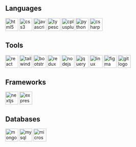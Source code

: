 
  ## Languages
  <a href='https://www.w3schools.com/html/' target="_blank"><img src="https://cdn.jsdelivr.net/gh/devicons/devicon/icons/html5/html5-original.svg" height="40" alt="html5 logo"  /></a>
  <a href='https://www.w3schools.com/css/' target="_blank"><img src="https://cdn.jsdelivr.net/gh/devicons/devicon/icons/css3/css3-original.svg" height="40" alt="css3 logo"  /></a>
  <a href='https://www.w3schools.com/js/' target="_blank"><img src="https://cdn.simpleicons.org/javascript/F7DF1E" height="40" alt="javascript logo"  /></a>
  <a href='https://www.typescriptlang.org/' target="_blank"> <img src="https://cdn.jsdelivr.net/gh/devicons/devicon/icons/typescript/typescript-original.svg" height="40" alt="typescript logo"  /></a>
  <a href='https://cplusplus.com/' target="_blank"><img src="https://cdn.jsdelivr.net/gh/devicons/devicon/icons/cplusplus/cplusplus-original.svg" height="40" alt="cplusplus logo"  /></a>
  <a href='https://www.python.org/' target="_blank"><img src="https://cdn.jsdelivr.net/gh/devicons/devicon/icons/python/python-original.svg" height="40" alt="python logo"  /></a>
  <a href='https://learn.microsoft.com/en-us/dotnet/csharp/' target="_blank"><img src="https://cdn.jsdelivr.net/gh/devicons/devicon/icons/csharp/csharp-original.svg" height="40" alt="csharp logo"  /></a>
  ## Tools
  <a href='https://react.dev/' target="_blank"> <img src="https://cdn.simpleicons.org/react/61DAFB" height="40" alt="react logo"  /></a>
  <a href='https://tailwindcss.com/' target="_blank"><img src="https://cdn.simpleicons.org/tailwindcss/06B6D4" height="40" alt="tailwindcss logo"  /></a>
  <a href='https://getbootstrap.com/' target="_blank"><img src="https://cdn.jsdelivr.net/gh/devicons/devicon/icons/bootstrap/bootstrap-original.svg" height="40" alt="bootstrap logo"  /></a>
  <a href='https://redux.js.org/' target="_blank"><img src="https://cdn.jsdelivr.net/gh/devicons/devicon/icons/redux/redux-original.svg" height="40" alt="redux logo"  /></a>
  <a href='https://nodejs.org/en' target="_blank"><img src="https://cdn.jsdelivr.net/gh/devicons/devicon/icons/nodejs/nodejs-original.svg" height="40" alt="nodejs logo"  /></a>
  <a href='https://www.w3schools.com/jquery/default.asp' target="_blank"><img src="https://cdn.jsdelivr.net/gh/devicons/devicon/icons/jquery/jquery-original.svg" height="40" alt="jquery logo"  /></a>
  <a href='https://www.linux.com/what-is-linux/' target="_blank"><img src="https://cdn.jsdelivr.net/gh/devicons/devicon/icons/linux/linux-original.svg" height="40" alt="linux logo"  /></a>
  <a href='https://www.figma.com/' target="_blank"><img src="https://cdn.jsdelivr.net/gh/devicons/devicon/icons/figma/figma-original.svg" height="40" alt="figma logo"  /></a>
  <a href='https://git-scm.com/' target="_blank"><img src="https://cdn.jsdelivr.net/gh/devicons/devicon/icons/git/git-original.svg" height="40" alt="git logo"  /></a>
  ## Frameworks
  <a href='https://nextjs.org/' target="_blank"><img src="https://cdn.jsdelivr.net/gh/devicons/devicon/icons/nextjs/nextjs-original.svg" height="40" alt="nextjs logo"  /></a>
  <a href='https://expressjs.com/' target="_blank"><img src="https://skillicons.dev/icons?i=express" height="40" alt="express logo"  /></a>
  ## Databases
  <a href='https://www.mongodb.com/' target="_blank"><img src="https://cdn.jsdelivr.net/gh/devicons/devicon/icons/mongodb/mongodb-original.svg" height="40" alt="mongodb logo"  /></a>
  <img src="https://cdn.jsdelivr.net/gh/devicons/devicon/icons/mysql/mysql-original.svg" height="40" alt="mysql logo"  />
  <img src="https://cdn.jsdelivr.net/gh/devicons/devicon/icons/microsoftsqlserver/microsoftsqlserver-plain.svg" height="40" alt="microsoftsqlserver logo"  />
